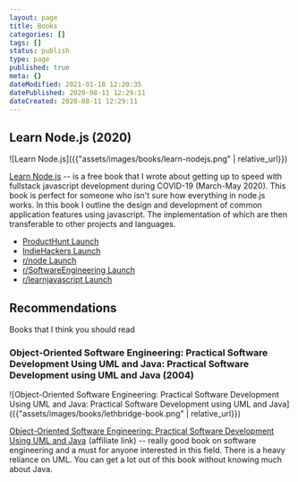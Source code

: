 ```yaml
---
layout: page
title: Books
categories: []
tags: []
status: publish
type: page
published: true
meta: {}
dateModified: 2021-01-18 12:20:35
datePublished: 2020-08-11 12:29:11
dateCreated: 2020-08-11 12:29:11
---
```


## Learn Node.js (2020)

![Learn Node.js]({{"assets/images/books/learn-nodejs.png" | relative_url}})

[Learn Node.js](https://learnnodejs.dev) -- is a free book that I wrote about getting up to speed with fullstack javascript development during COVID-19 (March-May 2020). This book is perfect for someone who isn't sure how everything in node.js works. In this book I outline the design and development of common application features using javascript. The implementation of which are then transferable to other projects and languages.

- [ProductHunt Launch](https://www.producthunt.com/posts/learn-node-js)
- [IndieHackers Launch](https://www.indiehackers.com/post/learn-node-js-my-free-javascript-book-505a4ba3ee)
- [r/node Launch](https://www.reddit.com/r/node/comments/hzm66v/learn_nodejs_my_free_javascript_book/?utm_source=share&utm_medium=web2x&context=3)
- [r/SoftwareEngineering Launch](https://www.reddit.com/r/SoftwareEngineering/comments/hzmc8t/learn_nodejs_my_free_javascript_book/?utm_source=share&utm_medium=web2x&context=3)
- [r/learnjavascript Launch](https://www.reddit.com/r/learnjavascript/comments/hzm0s3/learn_nodejs_my_free_javascript_book/?utm_source=share&utm_medium=web2x&context=3)

## Recommendations

Books that I think you should read

### Object-Oriented Software Engineering: Practical Software Development Using UML and Java: Practical Software Development using UML and Java (2004)

![Object-Oriented Software Engineering: Practical Software Development Using UML and Java: Practical Software Development using UML and Java]({{"assets/images/books/lethbridge-book.png" | relative_url}})

<a target="_blank" href="https://www.amazon.com/gp/product/0077109082/ref=as_li_tl?ie=UTF8&camp=1789&creative=9325&creativeASIN=0077109082&linkCode=as2&tag=alexkluew-20&linkId=48f45e12824716619379cd8ed9859925">Object-Oriented Software Engineering: Practical Software Development Using UML and Java</a><img src="//ir-na.amazon-adsystem.com/e/ir?t=alexkluew-20&l=am2&o=1&a=0077109082" width="1" height="1" border="0" alt="" style="border:none !important; margin:0px !important;" /> (affiliate link) -- really good book on software engineering and a must for anyone interested in this field. There is a heavy reliance on UML. You can get a lot out of this book without knowing much about Java.
